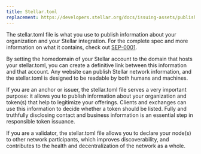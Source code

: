 ```yaml
---
title: Stellar.toml
replacement: https://developers.stellar.org/docs/issuing-assets/publishing-asset-info/
---
```


The stellar.toml file is what you use to publish information about your organization and your Stellar integration.  For the complete spec and more information on what it contains, check out [SEP-0001](https://github.com/stellar/stellar-protocol/blob/master/ecosystem/sep-0001.md). 

By setting the homedomain of your Stellar account to the domain that hosts your stellar.toml, you can create a definitive link between this information and that account. Any website can publish Stellar network information, and the stellar.toml is designed to be readable by both humans and machines.

If you are an anchor or issuer, the stellar.toml file serves a very important purpose: it allows you to publish information about your organization and token(s) that help to legitimize your offerings. Clients and exchanges can use this information to decide whether a token should be listed. Fully and truthfully disclosing contact and business information is an essential step in responsible token issuance.

If you are a validator, the stellar.toml file allows you to declare your node(s) to other network participants, which improves discoverability, and contributes to the health and decentralization of the network as a whole.
